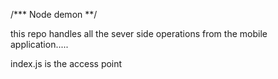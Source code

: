 /*** Node demon **/

this repo handles all the sever side operations from the mobile application.....

index.js is the access point